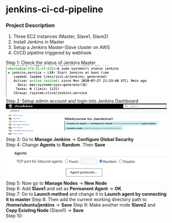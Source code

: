 # jenkins-ci-cd-pipeline

### Project Description
1. Three EC2 instances (Master, Slave1, Slave2)
2. Install Jenkins in Master
3. Setup a Jenkins Master-Slave cluster on AWS
4. CI/CD pipeline triggered by webhook

Step 1: Check the status of Jenkins Master  
<img src="images/Screenshot%202020-07-27%2022.43.31.png" width="550" height="100">   
Step 2: Setup admin account and login into Jenkins Dashboard
<img src="images/Screenshot%202020-07-27%2022.47.12.png" width="550" height="100">  
Step 3: Go to **Manage Jenkins** -> **Configure Global Security**  
Step 4: Change **Agents** to **Random**. Then **Save**    
<img src="images/Screenshot%202020-07-27%2022.59.36.png" width="550" height="100">  
Step 5: Now go to **Manage Nodes** -> **New Node**   
Step 6: Add **Slave1** and set as **Permanent Agent** -> **OK**    
Step 7: Go to **Launch method** and change it to **Launch agent by connecting it to master**
Step 8: Then add the current working directory path to **/home/ubuntu/jenkins** -> **Save**
Step 9: Make another node **Slave2** and **Copy Existing Node** (Slave1) -> **Save**  \
Step 10: 
